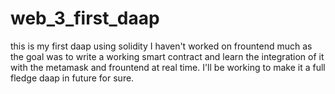 # web_3_first_daap
this is my first daap using solidity 
I haven't worked on frountend much as the goal was to write a working smart contract and learn the integration of it with the metamask and frountend at real time.
I'll be working to make it a full fledge daap in future for sure.
